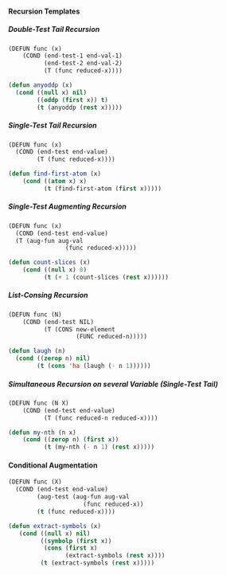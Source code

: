 #### Recursion Templates

##### Double-Test Tail Recursion
```lisp
(DEFUN func (x)
    (COND (end-test-1 end-val-1)
          (end-test-2 end-val-2)
          (T (func reduced-x))))

(defun anyoddp (x)
  (cond ((null x) nil)
        ((oddp (first x)) t)
        (t (anyoddp (rest x)))))
```

##### Single-Test Tail Recursion
```lisp
(DEFUN func (x)
  (COND (end-test end-value)
        (T (func reduced-x))))

(defun find-first-atom (x)
    (cond ((atom x) x)
          (t (find-first-atom (first x)))))
```

##### Single-Test Augmenting Recursion
```lisp
(DEFUN func (x)
  (COND (end-test end-value)
  (T (aug-fun aug-val
                (func reduced-x)))))

(defun count-slices (x)
    (cond ((null x) 0)
          (t (+ 1 (count-slices (rest x))))))
```

##### List-Consing Recursion
```lisp
(DEFUN func (N)
    (COND (end-test NIL)
          (T (CONS new-element
                   (FUNC reduced-n)))))

(defun laugh (n)
  (cond ((zerop n) nil)
        (t (cons 'ha (laugh (- n 1))))))
```

##### Simultaneous Recursion on several Variable (Single-Test Tail)
```lisp
(DEFUN func (N X)
    (COND (end-test end-value)
          (T (func reduced-n reduced-x))))

(defun my-nth (n x)
    (cond ((zerop n) (first x))
          (t (my-nth (- n 1) (rest x)))))
```

#### Conditional Augmentation
```lisp
(DEFUN func (X)
  (COND (end-test end-value)
        (aug-test (aug-fun aug-val
                     (func reduced-x))
        (t (func reduced-x))))

(defun extract-symbols (x)
   (cond ((null x) nil)
         ((symbolp (first x))
          (cons (first x)
                (extract-symbols (rest x))))
         (t (extract-symbols (rest x)))))
```